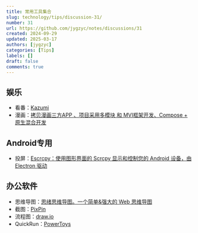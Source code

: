```yaml
---
title: 常用工具集合
slug: technology/tips/discussion-31/
number: 31
url: https://github.com/jygzyc/notes/discussions/31
created: 2024-09-29
updated: 2025-03-17
authors: [jygzyc]
categories: [Tips]
labels: []
draft: false
comments: true
---
```


<!-- name: common_tools -->

## 娱乐

- 看番：[Kazumi](https://github.com/Predidit/Kazumi)
- 漫画：[拷贝漫画三方APP 、项目采用多模块 和 MVI框架开发、Compose + 原生混合开发](https://github.com/crowforkotlin/pastemangax)

## Android专用

- 投屏：[Escrcpy：使用图形界面的 Scrcpy 显示和控制您的 Android 设备，由 Electron 驱动](https://github.com/viarotel-org/escrcpy)

## 办公软件

- 思维导图：[思绪思维导图。一个简单&强大的 Web 思维导图](https://github.com/wanglin2/mind-map)
- 截图：[PixPin](https://pixpinapp.com/)
- 流程图：[draw.io](https://www.drawio.com/)
- QuickRun：[PowerToys](https://github.com/microsoft/PowerToys)
